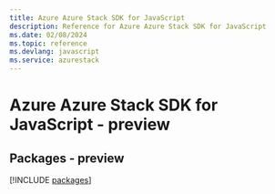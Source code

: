 ```yaml
---
title: Azure Azure Stack SDK for JavaScript
description: Reference for Azure Azure Stack SDK for JavaScript
ms.date: 02/08/2024
ms.topic: reference
ms.devlang: javascript
ms.service: azurestack
---
```

# Azure Azure Stack SDK for JavaScript - preview
## Packages - preview
[!INCLUDE [packages](azure-stack-index.md)]